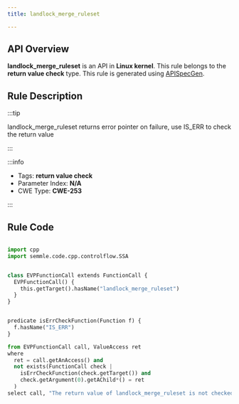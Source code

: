 ```yaml
---
title: landlock_merge_ruleset

---
```



## API Overview
**landlock_merge_ruleset** is an API in **Linux kernel**. This rule belongs to the **return value check** type. This rule is generated using [APISpecGen](../../tools/APISpecGen).
## Rule Description

:::tip

landlock_merge_ruleset returns error pointer on failure, use IS_ERR to check the return value

:::

:::info

- Tags: **return value check**
- Parameter Index: **N/A**
- CWE Type: **CWE-253**

:::

## Rule Code
```python

import cpp
import semmle.code.cpp.controlflow.SSA


class EVPFunctionCall extends FunctionCall {
  EVPFunctionCall() {
    this.getTarget().hasName("landlock_merge_ruleset")
  }
}


predicate isErrCheckFunction(Function f) {
  f.hasName("IS_ERR") 
}

from EVPFunctionCall call, ValueAccess ret
where
  ret = call.getAnAccess() and
  not exists(FunctionCall check |
    isErrCheckFunction(check.getTarget()) and
    check.getArgument(0).getAChild*() = ret
  )
select call, "The return value of landlock_merge_ruleset is not checked with IS_ERR."
    
```